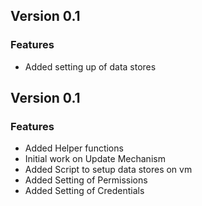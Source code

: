 ## Version 0.1

### Features
* Added setting up of data stores

## Version 0.1

### Features
* Added Helper functions
* Initial work on Update Mechanism
* Added Script to setup data stores on vm
* Added Setting of Permissions
* Added Setting of Credentials